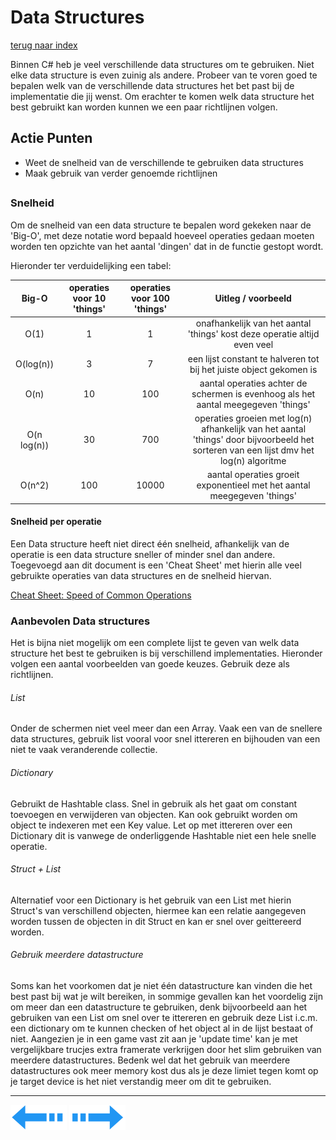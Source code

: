 # Data Structures
[terug naar index](/Index.md#scripting)  

Binnen C# heb je veel verschillende data structures om te gebruiken. Niet elke data structure is even zuinig als andere. Probeer van te voren goed te bepalen 
welk van de verschillende data structures het bet past bij de implementatie die jij wenst. Om erachter te komen welk data structure het best gebruikt kan worden 
kunnen we een paar richtlijnen volgen.

## Actie Punten
* Weet de snelheid van de verschillende te gebruiken data structures
* Maak gebruik van verder genoemde richtlijnen
##  

### Snelheid 

Om de snelheid van een data structure te bepalen word gekeken naar de 'Big-O', met deze notatie word bepaald hoeveel operaties gedaan moeten worden ten opzichte van 
het aantal 'dingen' dat in de functie gestopt wordt.

Hieronder ter verduidelijking een tabel:
 
|Big-O|operaties voor 10 'things'|operaties voor 100 'things'|Uitleg / voorbeeld|
|:--:|:--:|:--:|:--:|
|O(1)|1|1|onafhankelijk van het aantal 'things' kost deze operatie altijd even veel|
|O(log(n))|3|7|een lijst constant te halveren tot bij het juiste object gekomen is|
|O(n)|10|100|aantal operaties achter de schermen is evenhoog als het aantal meegegeven 'things'|
|O(n log(n))|30|700|operaties groeien met log(n) afhankelijk van het aantal 'things' door bijvoorbeeld het sorteren van een lijst dmv het log(n) algoritme|
|O(n^2)|100|10000|aantal operaties groeit exponentieel met het aantal meegegeven 'things'|
  
#### Snelheid per operatie

Een Data structure heeft niet direct één snelheid, afhankelijk van de operatie is een data structure sneller of minder snel dan andere. Toegevoegd aan dit document 
is een 'Cheat Sheet' met hierin alle veel gebruikte operaties van data structures en de snelheid hiervan.

[Cheat Sheet: Speed of Common Operations](/Scripting/CheatSheet.md)  

### Aanbevolen Data structures

Het is bijna niet mogelijk om een complete lijst te geven van welk data structure het best te gebruiken is bij verschillend implementaties. Hieronder volgen een 
aantal voorbeelden van goede keuzes. Gebruik deze als richtlijnen.

###### List
Onder de schermen niet veel meer dan een Array. Vaak een van de snellere data structures, gebruik list vooral voor snel ittereren en bijhouden van een niet 
te vaak veranderende collectie.

###### Dictionary
Gebruikt de Hashtable class. Snel in gebruik als het gaat om constant toevoegen en verwijderen van objecten. Kan ook gebruikt worden om object te indexeren 
met een Key value. Let op met ittereren over een Dictionary dit is vanwege de onderliggende Hashtable niet een hele snelle operatie. 

###### Struct + List
Alternatief voor een Dictionary is het gebruik van een List met hierin Struct's van verschillend objecten, hiermee kan een relatie aangegeven worden tussen 
de objecten in dit Struct en kan er snel over geittereerd worden.

###### Gebruik meerdere datastructure
Soms kan het voorkomen dat je niet één datastructure kan vinden die het best past bij wat je wilt bereiken, in sommige gevallen kan het voordelig zijn om 
meer dan een datastructure te gebruiken, denk bijvoorbeeld aan het gebruiken van een List om snel over te ittereren en gebruik deze List i.c.m. een dictionary 
om te kunnen checken of het object al in de lijst bestaat of niet. Aangezien je in een game vast zit aan je 'update time' kan je met vergelijkbare trucjes 
extra framerate verkrijgen door het slim gebruiken van meerdere datastructures. Bedenk wel dat het gebruik van meerdere datastructures ook meer memory kost dus 
als je deze limiet tegen komt op je target device is het niet verstandig meer om dit te gebruiken.

---
[![Last Page](/Afbeeldingen/Arrow_back_small.png)](/Scripting/UnityApiCalls.md) [![Next Page](/Afbeeldingen/Arrow_next_small.png)](/Scripting/UnityUI.md)